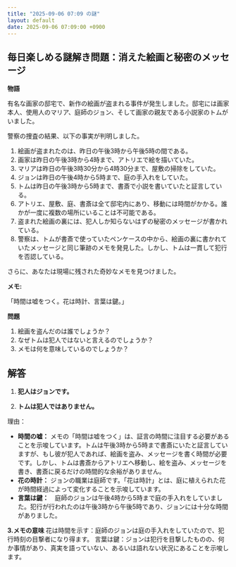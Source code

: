 ```yaml
---
title: "2025-09-06 07:09 の謎"
layout: default
date: 2025-09-06 07:09:00 +0900
---
```

## 毎日楽しめる謎解き問題：消えた絵画と秘密のメッセージ

**物語**

有名な画家の邸宅で、新作の絵画が盗まれる事件が発生しました。邸宅には画家本人、使用人のマリア、庭師のジョン、そして画家の親友である小説家のトムがいました。

警察の捜査の結果、以下の事実が判明しました。

1.  絵画が盗まれたのは、昨日の午後3時から午後5時の間である。
2.  画家は昨日の午後3時から4時まで、アトリエで絵を描いていた。
3.  マリアは昨日の午後3時30分から4時30分まで、屋敷の掃除をしていた。
4.  ジョンは昨日の午後4時から5時まで、庭の手入れをしていた。
5.  トムは昨日の午後3時から5時まで、書斎で小説を書いていたと証言している。
6.  アトリエ、屋敷、庭、書斎は全て邸宅内にあり、移動には時間がかかる。誰かが一度に複数の場所にいることは不可能である。
7.  盗まれた絵画の裏には、犯人しか知らないはずの秘密のメッセージが書かれている。
8.  警察は、トムが書斎で使っていたペンケースの中から、絵画の裏に書かれていたメッセージと同じ筆跡のメモを発見した。しかし、トムは一貫して犯行を否認している。

さらに、あなたは現場に残された奇妙なメモを見つけました。

**メモ:**

「時間は嘘をつく。花は時計、言葉は鍵。」

**問題**

1.  絵画を盗んだのは誰でしょうか？
2.  なぜトムは犯人ではないと言えるのでしょうか？
3.  メモは何を意味しているのでしょうか？

## 解答

1.  **犯人はジョンです。**

2.  **トムは犯人ではありません。**

理由：

*   **時間の嘘：** メモの「時間は嘘をつく」は、証言の時間に注目する必要があることを示唆しています。トムは午後3時から5時まで書斎にいたと証言していますが、もし彼が犯人であれば、絵画を盗み、メッセージを書く時間が必要です。しかし、トムは書斎からアトリエへ移動し、絵を盗み、メッセージを書き、書斎に戻るだけの時間的な余裕がありません。
*   **花の時計：** ジョンの職業は庭師です。「花は時計」とは、庭に植えられた花が時間経過によって変化することを示唆しています。
*   **言葉は鍵：**　庭師のジョンは午後4時から5時まで庭の手入れをしていました。犯行が行われたのは午後3時から午後5時であり、ジョンには十分な時間がありました。

**3.メモの意味**
花は時間を示す：庭師のジョンは庭の手入れをしていたので、犯行時刻の目撃者になり得ます。
言葉は鍵：ジョンは犯行を目撃したものの、何か事情があり、真実を語っていない、あるいは語れない状況にあることを示唆します。

